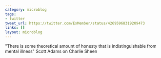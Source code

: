 ```yaml
---
category: microblog
tags:
- twitter
tweet_url: https://twitter.com/ExMember/status/42695968319209473
links: []
layout: microblog
---
```

"There is some theoretical amount of honesty that is indistinguishable from mental illness" Scott Adams on Charlie Sheen
